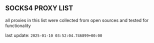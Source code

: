 ## SOCKS4 PROXY LIST

all proxies in this list were collected from open sources and tested for functionality

last update: `2025-01-10 03:52:04.746899+00:00`